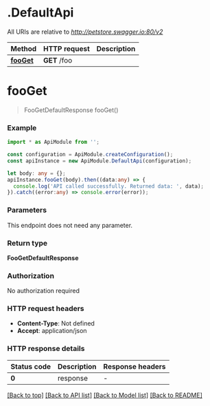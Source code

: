 # .DefaultApi

All URIs are relative to *http://petstore.swagger.io:80/v2*

|Method | HTTP request | Description|
|------------- | ------------- | -------------|
|[**fooGet**](DefaultApi.md#fooGet) | **GET** /foo | |

# **fooGet**
> FooGetDefaultResponse fooGet()


### Example

```typescript
import * as ApiModule from '';

const configuration = ApiModule.createConfiguration();
const apiInstance = new ApiModule.DefaultApi(configuration);

let body: any = {};
apiInstance.fooGet(body).then((data:any) => {
  console.log('API called successfully. Returned data: ', data);
}).catch((error:any) => console.error(error));
```

### Parameters
This endpoint does not need any parameter.


### Return type

**FooGetDefaultResponse**

### Authorization

No authorization required

### HTTP request headers

 - **Content-Type**: Not defined
 - **Accept**: application/json


### HTTP response details
| Status code | Description | Response headers |
|-------------|-------------|------------------|
|**0** | response |  -  |

[[Back to top]](#) [[Back to API list]](README.md#documentation-for-api-endpoints) [[Back to Model list]](README.md#documentation-for-models) [[Back to README]](README.md)


